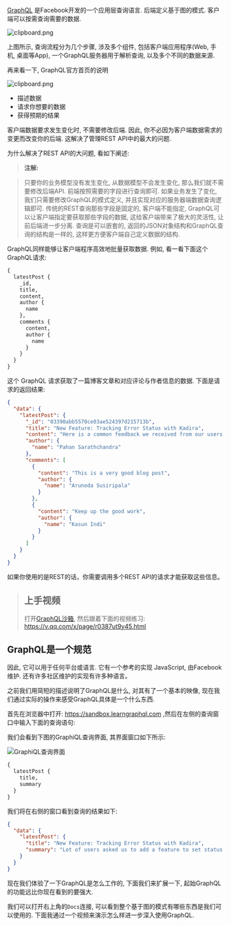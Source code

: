 [GraphQL][1] 是Facebook开发的一个应用层查询语言. 后端定义基于图的模式. 客户端可以按需查询需要的数据.

![clipboard.png][2]

上图所示, 查询流程分为几个步骤, 涉及多个组件, 包括客户端应用程序(Web, 手机, 桌面等App), 一个GraphQL服务器用于解析查询, 以及多个不同的数据来源.

再来看一下, GraphQL官方首页的说明

![clipboard.png][5]

- 描述数据
- 请求你想要的数据
- 获得预期的结果

客户端数据要求发生变化时, 不需要修改后端. 因此, 你不必因为客户端数据需求的变更而改变你的后端. 这解决了管理REST API中的最大的问题.

为什么解决了REST API的大问题, 看如下阐述:

> **注解:**

> 只要你的业务模型没有发生变化, 从数据模型不会发生变化, 那么我们就不需要修改后端API. 前端按照需要的字段进行查询即可. 如果业务发生了变化, 我们只需要修改GraphQL的模式定义, 并且实现对应的服务器端数据查询逻辑即可. 传统的REST查询那些字段是固定的, 客户端不能指定, GraphQL可以让客户端指定要获取那些字段的数据, 这给客户端带来了极大的灵活性, 让前后端进一步分离. 查询是可以嵌套的, 返回的JSON对象结构和GraphQL查询的结构是一样的, 这样更方便客户端自己定义数据的结构.


GraphQL同样能够让客户端程序高效地批量获取数据. 例如, 看一看下面这个GraphQL请求:

```graphql
{
  latestPost {
    _id,
    title,
    content,
    author {
      name
    },
    comments {
      content,
      author {
        name
      }
    }
  }
}
```

这个 GraphQL 请求获取了一篇博客文章和对应评论与作者信息的数据. 下面是请求的返回结果:

```json
{
  "data": {
    "latestPost": {
      "_id": "03390abb5570ce03ae524397d215713b",
      "title": "New Feature: Tracking Error Status with Kadira",
      "content": "Here is a common feedback we received from our users ...",
      "author": {
        "name": "Pahan Sarathchandra"
      },
      "comments": [
        {
          "content": "This is a very good blog post",
          "author": {
            "name": "Arunoda Susiripala"
          }
        },
        {
          "content": "Keep up the good work",
          "author": {
            "name": "Kasun Indi"
          }
        }
      ]
    }
  }
}
```

如果你使用的是REST的话，你需要调用多个REST API的请求才能获取这些信息。

> ## 上手视频
> 打开[GraphQL沙箱][3], 然后跟着下面的视频练习:
> https://v.qq.com/x/page/r0387ut9y45.html

## GraphQL是一个规范

因此, 它可以用于任何平台或语言. 它有一个参考的实现 JavaScript,  由Facebook维护. 还有许多社区维护的实现有许多种语言。


之前我们用简短的描述说明了GraphQL是什么, 对其有了一个基本的映像, 现在我们通过实际的操作来感受GraphQL具体是一个什么东西.

首先在浏览器中打开: https://sandbox.learngraphql.com ,然后在左侧的查询窗口中输入下面的查询语句:

我们会看到下图的GraphiQL查询界面, 其界面窗口如下所示:

![GraphiQL查询界面][4]

```graphql
{
  latestPost {
    title,
    summary
  }
}
```

我们将在右侧的窗口看到查询的结果如下:

```json
{
  "data": {
    "latestPost": {
      "title": "New Feature: Tracking Error Status with Kadira",
      "summary": "Lot of users asked us to add a feature to set status for errors in the Kadira Error Manager. Now, we've that functionality."
    }
  }
}
```

现在我们体验了一下GraphQL是怎么工作的, 下面我们来扩展一下, 起始GraphQL的功能远比你现在看到的要强大.

我们可以打开右上角的`Docs`连接, 可以看到整个基于图的模式有哪些东西是我们可以使用的. 下面我通过一个视频来演示怎么样进一步深入使用GraphQL.

  [1]: http://graphql.org/
  [2]: https://segmentfault.com/img/bVLbZo
  [3]: https://sandbox.learngraphql.com
  [4]: https://segmentfault.com/img/bVLcT0
  [5]: https://segmentfault.com/img/bVLXcp
